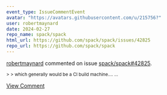 ```yaml
---
event_type: IssueCommentEvent
avatar: "https://avatars.githubusercontent.com/u/215756?"
user: robertmaynard
date: 2024-02-27
repo_name: spack/spack
html_url: https://github.com/spack/spack/issues/42825
repo_url: https://github.com/spack/spack
---
```


<a href='https://github.com/robertmaynard' target='_blank'>robertmaynard</a> commented on issue <a href='https://github.com/spack/spack/issues/42825' target='_blank'>spack/spack#42825</a>.

<small>> > which generally would be a CI build machine.......</small>

<a href='https://github.com/spack/spack/issues/42825' target='_blank'>View Comment</a>